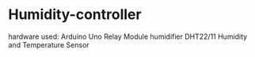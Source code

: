 # Humidity-controller
hardware used:
Arduino Uno
Relay Module
humidifier
DHT22/11 Humidity and Temperature Sensor
